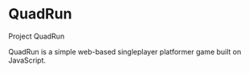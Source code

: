 # QuadRun
Project QuadRun

QuadRun is a simple web-based singleplayer platformer game built on JavaScript.
